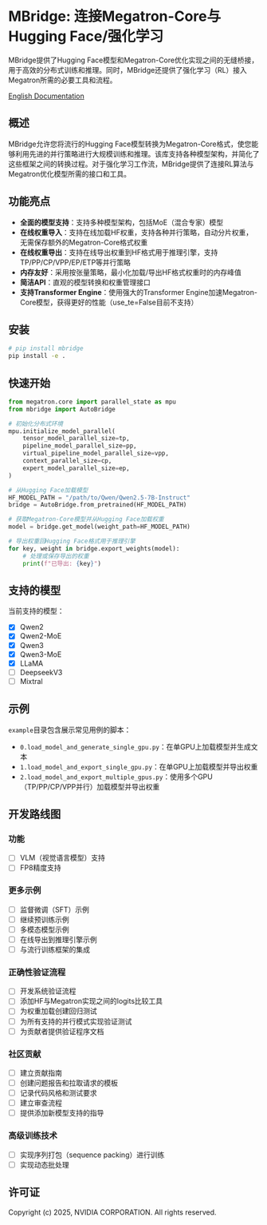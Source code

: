 # MBridge: 连接Megatron-Core与Hugging Face/强化学习

MBridge提供了Hugging Face模型和Megatron-Core优化实现之间的无缝桥接，用于高效的分布式训练和推理。同时，MBridge还提供了强化学习（RL）接入Megatron所需的必要工具和流程。

[English Documentation](README.md)

## 概述

MBridge允许您将流行的Hugging Face模型转换为Megatron-Core格式，使您能够利用先进的并行策略进行大规模训练和推理。该库支持各种模型架构，并简化了这些框架之间的转换过程。对于强化学习工作流，MBridge提供了连接RL算法与Megatron优化模型所需的接口和工具。

## 功能亮点

- **全面的模型支持**：支持多种模型架构，包括MoE（混合专家）模型
- **在线权重导入**：支持在线加载HF权重，支持各种并行策略，自动分片权重，无需保存额外的Megatron-Core格式权重
- **在线权重导出**：支持在线导出权重到HF格式用于推理引擎，支持TP/PP/CP/VPP/EP/ETP等并行策略
- **内存友好**：采用按张量策略，最小化加载/导出HF格式权重时的内存峰值
- **简洁API**：直观的模型转换和权重管理接口
- **支持Transformer Engine**：使用强大的Transformer Engine加速Megatron-Core模型，获得更好的性能（use_te=False目前不支持）

## 安装

```bash
# pip install mbridge
pip install -e .
```

## 快速开始

```python
from megatron.core import parallel_state as mpu
from mbridge import AutoBridge

# 初始化分布式环境
mpu.initialize_model_parallel(
    tensor_model_parallel_size=tp,
    pipeline_model_parallel_size=pp,
    virtual_pipeline_model_parallel_size=vpp,
    context_parallel_size=cp,
    expert_model_parallel_size=ep,
)

# 从Hugging Face加载模型
HF_MODEL_PATH = "/path/to/Qwen/Qwen2.5-7B-Instruct"
bridge = AutoBridge.from_pretrained(HF_MODEL_PATH)

# 获取Megatron-Core模型并从Hugging Face加载权重
model = bridge.get_model(weight_path=HF_MODEL_PATH)

# 导出权重回Hugging Face格式用于推理引擎
for key, weight in bridge.export_weights(model):
    # 处理或保存导出的权重
    print(f"已导出: {key}")
```

## 支持的模型

当前支持的模型：
- [x] Qwen2
- [x] Qwen2-MoE
- [x] Qwen3
- [x] Qwen3-MoE
- [x] LLaMA
- [ ] DeepseekV3
- [ ] Mixtral

## 示例

`example`目录包含展示常见用例的脚本：

- `0.load_model_and_generate_single_gpu.py`：在单GPU上加载模型并生成文本
- `1.load_model_and_export_single_gpu.py`：在单GPU上加载模型并导出权重
- `2.load_model_and_export_multiple_gpus.py`：使用多个GPU（TP/PP/CP/VPP并行）加载模型并导出权重

## 开发路线图

### 功能
- [ ] VLM（视觉语言模型）支持
- [ ] FP8精度支持

### 更多示例
- [ ] 监督微调（SFT）示例
- [ ] 继续预训练示例
- [ ] 多模态模型示例
- [ ] 在线导出到推理引擎示例
- [ ] 与流行训练框架的集成

### 正确性验证流程
- [ ] 开发系统验证流程
- [ ] 添加HF与Megatron实现之间的logits比较工具
- [ ] 为权重加载创建回归测试
- [ ] 为所有支持的并行模式实现验证测试
- [ ] 为贡献者提供验证程序文档

### 社区贡献
- [ ] 建立贡献指南
- [ ] 创建问题报告和拉取请求的模板
- [ ] 记录代码风格和测试要求
- [ ] 建立审查流程
- [ ] 提供添加新模型支持的指导

### 高级训练技术
- [ ] 实现序列打包（sequence packing）进行训练
- [ ] 实现动态批处理

## 许可证

Copyright (c) 2025, NVIDIA CORPORATION. All rights reserved. 